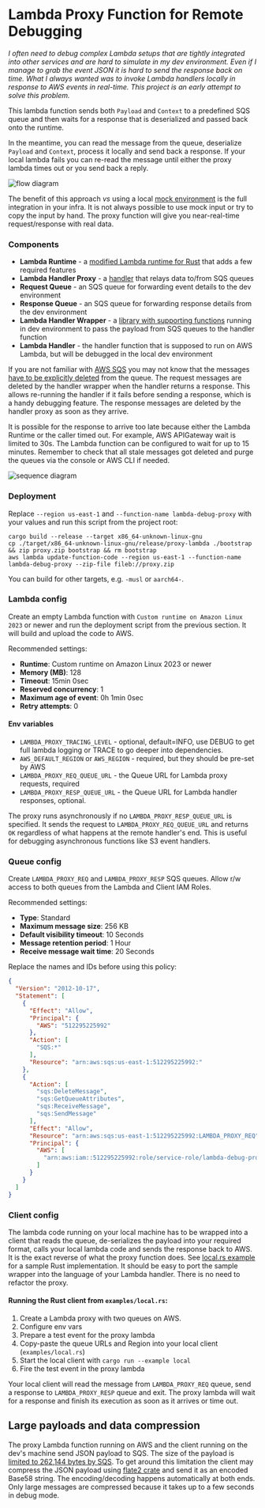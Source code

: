 # Lambda Proxy Function for Remote Debugging

*I often need to debug complex Lambda setups that are tightly integrated into other services and are hard to simulate in my dev environment. Even if I manage to grab the event JSON it is hard to send the response back on time.
What I always wanted was to invoke Lambda handlers locally in response to AWS events in real-time. This project is an early attempt to solve this problem.*

This lambda function sends both `Payload` and `Context` to a predefined SQS queue and then waits for a response that is deserialized and passed back onto the runtime.

In the meantime, you can read the message from the queue, deserialize  `Payload` and `Context`, process it locally and send back a response. If your local lambda fails you can re-read the message until either the proxy lambda times out or you send back a reply.

![flow diagram](img/schematics.png)

The benefit of this approach *vs* using a local [mock environment](https://aws.amazon.com/premiumsupport/knowledge-center/lambda-layer-simulated-docker/) is the full integration in your infra. It is not always possible to use mock input or try to copy the input by hand. The proxy function will give you near-real-time request/response with real data.

### Components

- **Lambda Runtime** - a [modified Lambda runtime for Rust](https://github.com/awslabs/aws-lambda-rust-runtime/tree/master/lambda-runtime) that adds a few required features
- **Lambda Handler Proxy** - a [handler](https://github.com/rimutaka/lambda-debug-proxy/blob/master/lambda-debug-proxy/src/main.rs) that relays data to/from SQS queues
- **Request Queue** - an SQS queue for forwarding event details to the dev environment
- **Response Queue** - an SQS queue for forwarding response details from the dev environment
- **Lambda Handler Wrapper** - a [library with supporting functions](https://github.com/rimutaka/lambda-debug-proxy/tree/master/lambda-debug-proxy-client) running in dev environment to pass the payload from SQS queues to the handler function
- **Lambda Handler** - the handler function that is supposed to run on AWS Lambda, but will be debugged in the local dev environment

If you are not familiar with [AWS SQS](https://docs.aws.amazon.com/AWSSimpleQueueService/latest/SQSDeveloperGuide/welcome.html) you may not know that the messages [have to be explicitly deleted](https://docs.aws.amazon.com/AWSSimpleQueueService/latest/APIReference/API_DeleteMessage.html) from the queue. The request messages are deleted by the handler wrapper when the handler returns a response. This allows re-running the handler if it fails before sending a response, which is a handy debugging feature. The response messages are deleted by the handler proxy as soon as they arrive.

It is possible for the response to arrive too late because either the Lambda Runtime or the caller timed out. For example, AWS APIGateway wait is limited to 30s. The Lambda function can be configured to wait for up to 15 minutes. Remember to check that all stale messages got deleted and purge the queues via the console or AWS CLI if needed. 

![sequence diagram](img/sequence.png)

### Deployment

Replace `--region us-east-1` and `--function-name lambda-debug-proxy` with your values and run this script from the project root:

```
cargo build --release --target x86_64-unknown-linux-gnu
cp ./target/x86_64-unknown-linux-gnu/release/proxy-lambda ./bootstrap && zip proxy.zip bootstrap && rm bootstrap
aws lambda update-function-code --region us-east-1 --function-name lambda-debug-proxy --zip-file fileb://proxy.zip
```

You can build for other targets, e.g. `-musl` or `aarch64-`.

### Lambda config

Create an empty Lambda function with `Custom runtime on Amazon Linux 2023` or newer and run the deployment script from the previous section. It will build and upload the code to AWS.

Recommended settings:

- **Runtime**: Custom runtime on Amazon Linux 2023 or newer
- **Memory (MB)**: 128
- **Timeout**: 15min 0sec
- **Reserved concurrency**: 1
- **Maximum age of event**: 0h 1min 0sec
- **Retry attempts**: 0


#### Env variables
- `LAMBDA_PROXY_TRACING_LEVEL` - optional, default=INFO, use DEBUG to get full lambda logging or TRACE to go deeper into dependencies.
- `AWS_DEFAULT_REGION` or `AWS_REGION` - required, but they should be pre-set by AWS
- `LAMBDA_PROXY_REQ_QUEUE_URL` - the Queue URL for Lambda proxy requests, required
- `LAMBDA_PROXY_RESP_QUEUE_URL` - the Queue URL for Lambda handler responses, optional.

The proxy runs asynchronously if no `LAMBDA_PROXY_RESP_QUEUE_URL` is specified. It sends the request to `LAMBDA_PROXY_REQ_QUEUE_URL` and returns `OK` regardless of what happens at the remote handler's end.
This is useful for debugging asynchronous functions like S3 event handlers. 

### Queue config

Create `LAMBDA_PROXY_REQ` and `LAMBDA_PROXY_RESP` SQS queues. Allow r/w access to both queues from the Lambda and Client IAM Roles.

Recommended settings:

- **Type**: Standard
- **Maximum message size**: 256 KB
- **Default visibility timeout**: 10 Seconds
- **Message retention period**: 1 Hour
- **Receive message wait time**: 20 Seconds

Replace the names and IDs before using this policy:
```json
{
  "Version": "2012-10-17",
  "Statement": [
    {
      "Effect": "Allow",
      "Principal": {
        "AWS": "512295225992"
      },
      "Action": [
        "SQS:*"
      ],
      "Resource": "arn:aws:sqs:us-east-1:512295225992:"
    },
    {
      "Action": [
        "sqs:DeleteMessage",
        "sqs:GetQueueAttributes",
        "sqs:ReceiveMessage",
        "sqs:SendMessage"
      ],
      "Effect": "Allow",
      "Resource": "arn:aws:sqs:us-east-1:512295225992:LAMBDA_PROXY_REQ",
      "Principal": {
        "AWS": [
          "arn:aws:iam::512295225992:role/service-role/lambda-debug-proxy-role"
        ]
      }
    }
  ]
}
```

### Client config

The lambda code running on your local machine has to be wrapped into a client that reads the queue, de-serializes the payload into your required format, calls your local lambda code and sends the response back to AWS. It is the exact reverse of what the proxy function does. See [local.rs example](examples/local.rs) for a sample Rust implementation. It should be easy to port the sample wrapper into the language of your Lambda handler. There is no need to refactor the proxy.

#### Running the Rust client from `examples/local.rs`:

1. Create a Lambda proxy with two queues on AWS.
2. Configure env vars
3. Prepare a test event for the proxy lambda
4. Copy-paste the queue URLs and Region into your local client (`examples/local.rs`)
5. Start the local client with `cargo run --example local`
6. Fire the test event in the proxy lambda

Your local client will read the message from `LAMBDA_PROXY_REQ` queue, send a response to `LAMBDA_PROXY_RESP` queue and exit. The proxy lambda will wait for a response and finish its execution as soon as it arrives or time out.

## Large payloads and data compression

The proxy Lambda function running on AWS and the client running on the dev's machine send JSON payload to SQS. The size of the payload is [limited to 262,144 bytes by SQS](https://docs.aws.amazon.com/AWSSimpleQueueService/latest/SQSDeveloperGuide/quotas-messages.html). To get around this limitation the client may compress the JSON payload using [flate2 crate](https://crates.io/crates/flate2) and send it as an encoded Base58 string. The encoding/decoding happens automatically at both ends. Only large messages are compressed because it takes up to a few seconds in debug mode.
